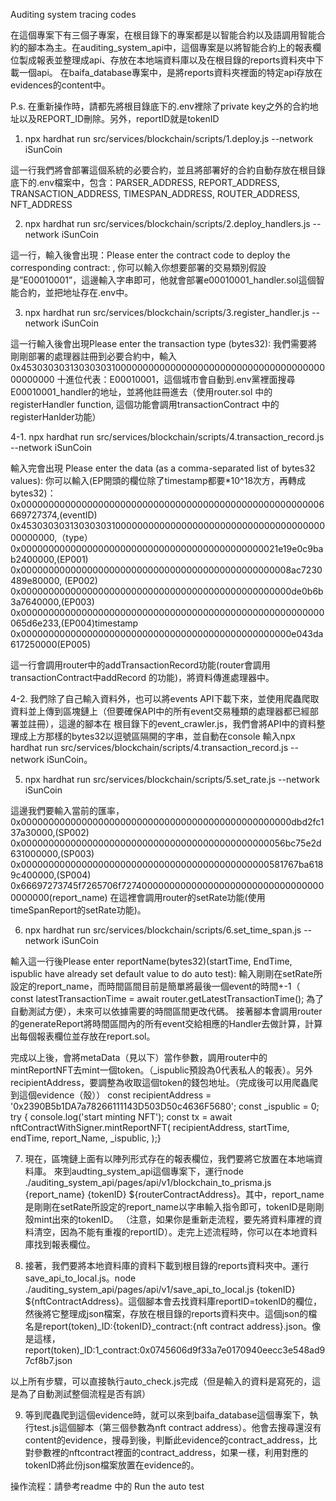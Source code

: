 Auditing system tracing codes

在這個專案下有三個子專案，在根目錄下的專案都是以智能合約以及語調用智能合約的腳本為主。在auditing_system_api中，這個專案是以將智能合約上的報表欄位製成報表並整理成api、存放在本地端資料庫以及在根目錄的reports資料夾中下載一個api。
在baifa_database專案中，是將reports資料夾裡面的特定api存放在evidences的content中。

P.s. 在重新操作時，請都先將根目錄底下的.env裡除了private key之外的合約地址以及REPORT_ID刪除。另外，reportID就是tokenID

1. npx hardhat run src/services/blockchain/scripts/1.deploy.js --network iSunCoin

這一行我們將會部署這個系統的必要合約，並且將部署好的合約自動存放在根目錄底下的.env檔案中，包含：PARSER_ADDRESS, REPORT_ADDRESS, TRANSACTION_ADDRESS, TIMESPAN_ADDRESS, ROUTER_ADDRESS, NFT_ADDRESS

2. npx hardhat run src/services/blockchain/scripts/2.deploy_handlers.js --network iSunCoin

這一行，輸入後會出現：Please enter the contract code to deploy the corresponding contract:
, 你可以輸入你想要部署的交易類別假設是”E00010001”，這邊輸入字串即可，他就會部署e00010001_handler.sol這個智能合約，並把地址存在.env中。

3.  npx hardhat run src/services/blockchain/scripts/3.register_handler.js --network iSunCoin

這一行輸入後會出現Please enter the transaction type (bytes32): 我們需要將剛剛部署的處理器註冊到必要合約中，輸入0x4530303031303030310000000000000000000000000000000000000000000000
十進位代表：E00010001，這個城市會自動到.env黨裡面搜尋E00010001_handler的地址，並將他註冊進去（使用router.sol 中的registerHandler function, 這個功能會調用transactionContract
中的registerHanlder功能）

4-1. npx hardhat run src/services/blockchain/scripts/4.transaction_record.js --network iSunCoin

輸入完會出現
Please enter the data (as a comma-separated list of bytes32 values):
你可以輸入(EP開頭的欄位除了timestamp都要\*10^18次方，再轉成bytes32)：0x0000000000000000000000000000000000000000000000000000006669727374,(eventID)
0x4530303031303030310000000000000000000000000000000000000000000000,（type）
0x00000000000000000000000000000000000000000000021e19e0c9bab2400000,(EP001)
0x0000000000000000000000000000000000000000000000008ac7230489e80000, (EP002)
0x0000000000000000000000000000000000000000000000000de0b6b3a7640000,(EP003)
0x0000000000000000000000000000000000000000000000000000000065d6e233,(EP004)timestamp
0x0000000000000000000000000000000000000000000000000e043da617250000(EP005)

這一行會調用router中的addTransactionRecord功能(router會調用transactionContract中addRecord
的功能)，將資料傳進處理器中。

4-2. 我們除了自己輸入資料外，也可以將events API下載下來，並使用爬蟲爬取資料並上傳到區塊鏈上（但要確保API中的所有event交易種類的處理器都已經部署並註冊），這邊的腳本在 根目錄下的event_crawler.js，我們會將API中的資料整理成上方那樣的bytes32以逗號區隔開的字串，並自動在console 輸入npx hardhat run src/services/blockchain/scripts/4.transaction_record.js --network iSunCoin。

5. npx hardhat run src/services/blockchain/scripts/5.set_rate.js --network iSunCoin

這邊我們要輸入當前的匯率，
0x0000000000000000000000000000000000000000000000000dbd2fc137a30000,(SP002)
0x000000000000000000000000000000000000000000000056bc75e2d631000000,(SP003)
0x000000000000000000000000000000000000000000000581767ba6189c400000,(SP004)
0x66697273745f7265706f72740000000000000000000000000000000000000000(report_name)
在這裡會調用router的setRate功能(使用timeSpanReport的setRate功能)。

6. npx hardhat run src/services/blockchain/scripts/6.set_time_span.js --network iSunCoin

輸入這一行後Please enter reportName(bytes32)(startTime, EndTime, ispublic have already set default value to do auto test):
輸入剛剛在setRate所設定的report_name，而時間區間目前是簡單將最後一個event的時間+-1（ const latestTransactionTime = await router.getLatestTransactionTime();
為了自動測試方便），未來可以依據需要的時間區間更改代碼。
接著腳本會調用router的generateReport將時間區間內的所有event交給相應的Handler去做計算，計算出每個報表欄位並存放在report.sol。

完成以上後，會將metaData（見以下）當作參數，調用router中的mintReportNFT去mint一個token。（\_ispublic預設為0代表私人的報表）。另外recipientAddress，要調整為收取這個token的錢包地址。（完成後可以用爬蟲爬到這個evidence（殼））
const recipientAddress = '0x2390B5b1DA7a78266111143D503D50c4636F5680';
const \_ispublic = 0;
try {
console.log('start minting NFT');
const tx = await nftContractWithSigner.mintReportNFT(
recipientAddress,
startTime,
endTime,
report_Name,
\_ispublic,
);}

7. 現在，區塊鏈上面有以陣列形式存在的報表欄位，我們要將它放置在本地端資料庫。
   來到audting_system_api這個專案下，運行node ./auditing_system_api/pages/api/v1/blockchain_to_prisma.js {report_name} {tokenID} ${routerContractAddress}。其中，report_name是剛剛在setRate所設定的report_name以字串輸入指令即可，tokenID是剛剛殼mint出來的tokenID。
   （注意，如果你是重新走流程，要先將資料庫裡的資料清空，因為不能有重複的reportID）。走完上述流程時，你可以在本地資料庫找到報表欄位。

8. 接著，我們要將本地資料庫的資料下載到根目錄的reports資料夾中。運行save_api_to_local.js。node ./auditing_system_api/pages/api/v1/save_api_to_local.js {tokenID} ${nftContractAddress}。這個腳本會去找資料庫reportID=tokenID的欄位，然後將它整理成json檔案，存放在根目錄的reports資料夾中。這個json的檔名是report(token)\_ID:{tokenID}\_contract:{nft contract address}.json。像是這樣，report(token)\_ID:1_contract:0x0745606d9f33a7e0170940eecc3e548ad97cf8b7.json

以上所有步驟，可以直接執行auto_check.js完成（但是輸入的資料是寫死的，這是為了自動測試整個流程是否有誤）

9. 等到爬蟲爬到這個evidence時，就可以來到baifa_database這個專案下，執行test.js這個腳本（第三個參數為nft contract address）。他會去搜尋還沒有content的evidence，搜尋到後，判斷此evidence的contract_address，比對參數裡的nftcontract裡面的contract_address，如果一樣，利用對應的tokenID將此份json檔案放置在evidence的。

操作流程：請參考readme 中的 Run the auto test
